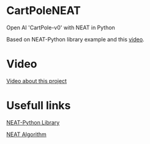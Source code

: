 # CartPoleNEAT
Open AI 'CartPole-v0' with NEAT in Python

Based on NEAT-Python library example and this <a href ="https://www.youtube.com/watch?v=MMxFDaIOHsE">video</a>.

# Video
<a href ="https://youtu.be/9zRzlBIADj8">Video about this project</a>
# Usefull links
<a href ="https://neat-python.readthedocs.io/en/latest/neat_overview.html#neat-overview-label
">NEAT-Python Library</a>

<a href ="http://nn.cs.utexas.edu/downloads/papers/stanley.cec02.pdf
">NEAT Algorithm</a>

